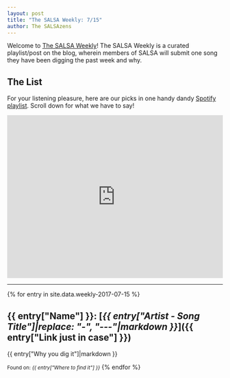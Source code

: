 ```yaml
---
layout: post
title: "The SALSA Weekly: 7/15"
author: The SALSAzens
---
```


Welcome to [The SALSA Weekly](/weekly)! The SALSA Weekly is a curated playlist/post on the blog, wherein members of SALSA will submit one song they have been digging the past week and why.

<style>
iframe { margin: 0 auto; display: block; width: 100%; }
</style>

## The List

For your listening pleasure, here are our picks in one handy dandy [Spotify playlist](https://open.spotify.com/user/lunostophiles/playlist/7gitiquSMVfFD7zCabZwPA). Scroll down for what we have to say!

<iframe src="https://open.spotify.com/embed/user/lunostophiles/playlist/7gitiquSMVfFD7zCabZwPA" width="300" height="380" frameborder="0" allowtransparency="true"></iframe>

-----

{% for entry in site.data.weekly-2017-07-15 %}
## {{ entry["Name"] }}: [*{{ entry["Artist - Song Title"]|replace: "-", "---"|markdown }}*]({{ entry["Link just in case"] }})

{{ entry["Why you dig it"]|markdown }}

<small>Found on: <em>{{ entry["Where to find it"] }}</em></small>
{% endfor %}
